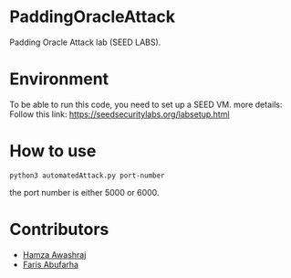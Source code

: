 # PaddingOracleAttack
Padding Oracle Attack lab (SEED LABS).

# Environment

To be able to run this code, you need to set up a SEED VM.
more details:
Follow this link: https://seedsecuritylabs.org/labsetup.html

 # How to use

 ```python3 automatedAttack.py port-number```

 the port number is either 5000 or 6000. 


# Contributors
* [Hamza Awashraj](https://github.com/hawashra)
* [Faris Abufarha](https://github.com/faris771)
